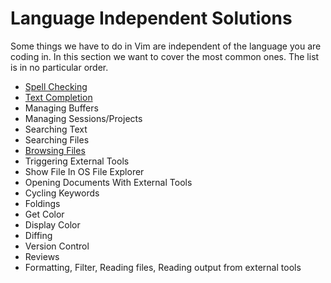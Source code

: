 # Language Independent Solutions

Some things we have to do in Vim are independent of the language you are coding in. In this section we want to cover the
most common ones. The list is in no particular order.

+ [Spell Checking](spell_checking/spell_checking.md)
+ [Text Completion](text_completion/text_completion.md)
+ Managing Buffers
+ Managing Sessions/Projects
+ Searching Text
+ Searching Files
+ [Browsing Files](browsing_files/browsing_files.md)
+ Triggering External Tools
+ Show File In OS File Explorer
+ Opening Documents With External Tools
+ Cycling Keywords
+ Foldings
+ Get Color
+ Display Color
+ Diffing
+ Version Control
+ Reviews
+ Formatting, Filter, Reading files, Reading output from external tools

<!-- joining lines, aligning text, working with tabs -->
<!-- execute 'pedit ' .. expand('<cfile>') -->
<!-- nnoremap <yourkey> :pedit ^R^F<CR> -->
<!-- surround words -->
<!-- increment numbers -->
<!-- indenting and formatting -->
